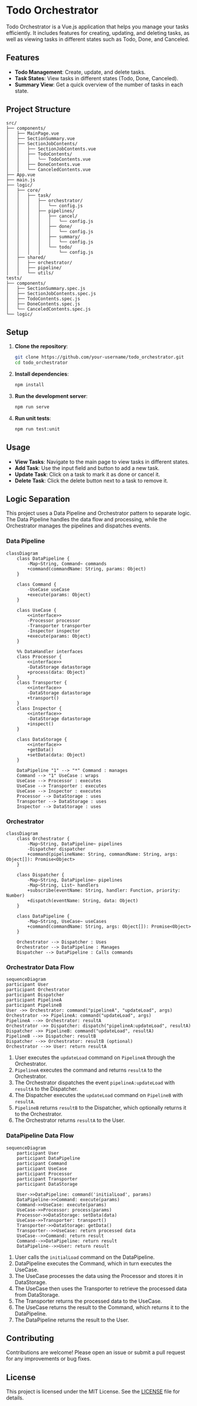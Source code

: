 # Todo Orchestrator

Todo Orchestrator is a Vue.js application that helps you manage your tasks efficiently. It includes features for creating, updating, and deleting tasks, as well as viewing tasks in different states such as Todo, Done, and Canceled.

## Features

- **Todo Management**: Create, update, and delete tasks.
- **Task States**: View tasks in different states (Todo, Done, Canceled).
- **Summary View**: Get a quick overview of the number of tasks in each state.

## Project Structure

```
src/
├── components/
│   ├── MainPage.vue
│   ├── SectionSummary.vue
│   ├── SectionJobContents/
│   │   ├── SectionJobContents.vue
│   │   ├── TodoContents/
│   │   │   └── TodoContents.vue
│   │   ├── DoneContents.vue
│   │   └── CanceledContents.vue
├── App.vue
├── main.js
├── logic/
│   ├── core/
│   │   ├── task/
│   │   │   ├── orchestrator/
│   │   │   │   └── config.js
│   │   │   ├── pipelines/
│   │   │   │   ├── cancel/
│   │   │   │   │   └── config.js
│   │   │   │   ├── done/
│   │   │   │   │   └── config.js
│   │   │   │   ├── summary/
│   │   │   │   │   └── config.js
│   │   │   │   └── todo/
│   │   │   │       └── config.js
│   ├── shared/
│   │   ├── orchestrator/
│   │   ├── pipeline/
│   │   └── utils/
tests/
├── components/
│   ├── SectionSummary.spec.js
│   ├── SectionJobContents.spec.js
│   ├── TodoContents.spec.js
│   ├── DoneContents.spec.js
│   └── CanceledContents.spec.js
└── logic/
```

## Setup

1. **Clone the repository**:
    ```sh
    git clone https://github.com/your-username/todo_orchestrator.git
    cd todo_orchestrator
    ```

2. **Install dependencies**:
    ```sh
    npm install
    ```

3. **Run the development server**:
    ```sh
    npm run serve
    ```

4. **Run unit tests**:
    ```sh
    npm run test:unit
    ```

## Usage

- **View Tasks**: Navigate to the main page to view tasks in different states.
- **Add Task**: Use the input field and button to add a new task.
- **Update Task**: Click on a task to mark it as done or cancel it.
- **Delete Task**: Click the delete button next to a task to remove it.

## Logic Separation

This project uses a Data Pipeline and Orchestrator pattern to separate logic. The Data Pipeline handles the data flow and processing, while the Orchestrator manages the pipelines and dispatches events.

### Data Pipeline

```mermaid
classDiagram
    class DataPipeline {
        -Map~String, Command~ commands
        +command(commandName: String, params: Object)
    }
    
    class Command {
        -UseCase useCase
        +execute(params: Object)
    }
    
    class UseCase {
        <<interface>>
        -Processor processor
        -Transporter transporter
        -Inspector inspector
        +execute(params: Object)
    }
    
    %% DataHandler interfaces
    class Processor {
        <<interface>>
        -DataStorage datastorage
        +process(data: Object)
    }
    class Transporter {
        <<interface>>
        -DataStorage datastorage
        +transport()
    }
    class Inspector {
        <<interface>>
        -DataStorage datastorage
        +inspect()
    }
    
    class DataStorage {
        <<interface>>
        +getData()
        +setData(data: Object)
    }

    DataPipeline "1" --> "*" Command : manages
    Command --> "1" UseCase : wraps
    UseCase --> Processor : executes
    UseCase --> Transporter : executes
    UseCase --> Inspector : executes
    Processor --> DataStorage : uses
    Transporter --> DataStorage : uses
    Inspector --> DataStorage : uses
```

### Orchestrator

```mermaid
classDiagram
    class Orchestrator {
        -Map~String, DataPipeline~ pipelines
        -Dispatcher dispatcher
        +command(pipelineName: String, commandName: String, args: Object[]): Promise<Object>
    }

    class Dispatcher {
        -Map~String, DataPipeline~ pipelines
        -Map~String, List~ handlers
        +subscribe(eventName: String, handler: Function, priority: Number)
        +dispatch(eventName: String, data: Object)
    }

    class DataPipeline {
        -Map~String, UseCase~ useCases
        +command(commandName: String, args: Object[]): Promise<Object>
    }

    Orchestrator --> Dispatcher : Uses
    Orchestrator --> DataPipeline : Manages
    Dispatcher --> DataPipeline : Calls commands
```

### Orchestrator Data Flow

```mermaid
sequenceDiagram
participant User
participant Orchestrator
participant Dispatcher
participant PipelineA
participant PipelineB
User ->> Orchestrator: command("pipelineA", "updateLoad", args)
Orchestrator ->> PipelineA: command("updateLoad", args)
PipelineA -->> Orchestrator: resultA
Orchestrator ->> Dispatcher: dispatch("pipelineA:updateLoad", resultA)
Dispatcher ->> PipelineB: command("updateLoad", resultA)
PipelineB -->> Dispatcher: resultB
Dispatcher -->> Orchestrator: resultB (optional)
Orchestrator -->> User: return resultA
```

1. User executes the `updateLoad` command on `PipelineA` through the Orchestrator.
2. `PipelineA` executes the command and returns `resultA` to the Orchestrator.
3. The Orchestrator dispatches the event `pipelineA:updateLoad` with `resultA` to the Dispatcher.
4. The Dispatcher executes the `updateLoad` command on `PipelineB` with `resultA`.
5. `PipelineB` returns `resultB` to the Dispatcher, which optionally returns it to the Orchestrator.
6. The Orchestrator returns `resultA` to the User.

### DataPipeline Data Flow

```mermaid
sequenceDiagram
    participant User
    participant DataPipeline
    participant Command
    participant UseCase
    participant Processor
    participant Transporter
    participant DataStorage

    User->>DataPipeline: command('initialLoad', params)
    DataPipeline->>Command: execute(params)
    Command->>UseCase: execute(params)
    UseCase->>Processor: process(params)
    Processor->>DataStorage: setData(data)
    UseCase->>Transporter: transport()
    Transporter->>DataStorage: getData()
    Transporter-->>UseCase: return processed data
    UseCase-->>Command: return result
    Command-->>DataPipeline: return result
    DataPipeline-->>User: return result
```

1. User calls the `initialLoad` command on the DataPipeline.
2. DataPipeline executes the Command, which in turn executes the UseCase.
3. The UseCase processes the data using the Processor and stores it in DataStorage.
4. The UseCase then uses the Transporter to retrieve the processed data from DataStorage.
5. The Transporter returns the processed data to the UseCase.
6. The UseCase returns the result to the Command, which returns it to the DataPipeline.
7. The DataPipeline returns the result to the User.

## Contributing

Contributions are welcome! Please open an issue or submit a pull request for any improvements or bug fixes.

## License

This project is licensed under the MIT License. See the [LICENSE](LICENSE) file for details.